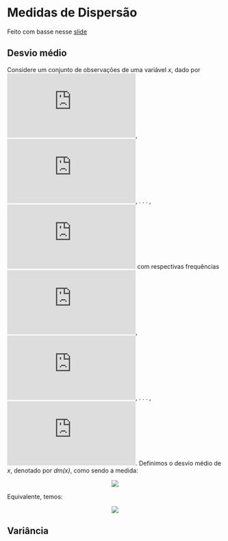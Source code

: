 # Medidas de Dispersão

Feito com basse nesse [slide](https://www.dropbox.com/s/5byiyz93n9fr0gj/Aula%205_Medidas_Dispers%C3%A3o.pdf?dl=0)

## Desvio médio
Considere um conjunto de observações de uma variável *x*, dado por ![](http://latex.codecogs.com/gif.latex?%5Cinline%20%5Cfn_cm%20%5Csmall%20x_%7B1%7D),  ![](http://latex.codecogs.com/gif.latex?%5Cinline%20%5Cfn_cm%20%5Csmall%20x_%7B2%7D), . . . , ![](http://latex.codecogs.com/gif.latex?%5Cinline%20%5Cfn_cm%20%5Csmall%20x_%7Bk%7D) com respectivas frequências ![](http://latex.codecogs.com/gif.latex?%5Cinline%20%5Cfn_cm%20%5Csmall%20n_%7B1%7D), ![](http://latex.codecogs.com/gif.latex?%5Cinline%20%5Cfn_cm%20%5Csmall%20n_%7B2%7D), . . . , ![](http://latex.codecogs.com/gif.latex?%5Cinline%20%5Cfn_cm%20%5Csmall%20n_%7Bk%7D). Definimos o desvio médio de *x*, denotado por *dm(x)*, como sendo a medida:

<p align="center"> 
  <img src="http://latex.codecogs.com/gif.latex?%5Cfn_cm%20%5Clarge%20dm%28x%29%3D%5Cfrac%7B%5Csum_%7Bi%3D1%7D%5E%7Bk%7D%7Bn_%7Bi%7D%7Cx_%7Bi%7D-%5Coverline%7Bx%7D%7C%7D%7D%7Bn%7D">
</p>

Equivalente, temos:
<p align="center"> 
  <img src="http://latex.codecogs.com/gif.latex?%5Cfn_cm%20%5Clarge%20dm%28x%29%3D%7B%5Csum_%7Bi%3D1%7D%5E%7Bk%7D%7Bf_%7Bi%7D%7Cx_%7Bi%7D-%5Coverline%7Bx%7D%7C%7D%7D">
</p>


## Variância

